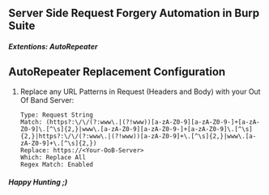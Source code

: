 ## Server Side Request Forgery Automation in Burp Suite
#### <em>Extentions: AutoRepeater</em>


## AutoRepeater Replacement Configuration 
1) Replace any URL Patterns in Request (Headers and Body) with your Out Of Band Server:

    ```
    Type: Request String
    Match: (https?:\/\/(?:www\.|(?!www))[a-zA-Z0-9][a-zA-Z0-9-]+[a-zA-Z0-9]\.[^\s]{2,}|www\.[a-zA-Z0-9][a-zA-Z0-9-]+[a-zA-Z0-9]\.[^\s]{2,}|https?:\/\/(?:www\.|(?!www))[a-zA-Z0-9]+\.[^\s]{2,}|www\.[a-zA-Z0-9]+\.[^\s]{2,})
    Replace: https://<Your-OoB-Server>
    Which: Replace All
    Regex Match: Enabled
    ```
    
<h4><em>Happy Hunting ;) </em><h4>
